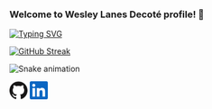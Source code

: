 ### Welcome to Wesley Lanes Decoté profile! 👋

[![Typing SVG](https://readme-typing-svg.herokuapp.com?color=0EA1F7&lines=Full+Stack+Developer)](https://git.io/typing-svg)

[![GitHub Streak](http://github-readme-streak-stats.herokuapp.com?user=WesleyLanes&theme=algolia)](https://git.io/streak-stats)

![Snake animation](https://github.com/WesleyLanes/blob/output/github-contribution-grid-snake.svg)

<p align="left">
  <a href="https://github.com/WesleyLanes"><img alt="GitHub" height="32" width="32" src="assets/github.svg"></a>
  <a href="https://linkedin.com/in/wesleydecote"><img alt="LinkedIn" height="32" width="32" src="assets/linkedin.svg"></a>
</p>
